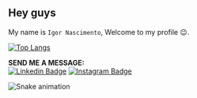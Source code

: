 ## Hey guys 
My name is `Igor Nascimento`, Welcome to my profile 😉.<br>

[![Top Langs](https://github-readme-stats.vercel.app/api/top-langs/?username=mr-nascimento&layout=compact&theme=dracula)](https://github.com/anuraghazra/github-readme-stats)<br>


**SEND ME A MESSAGE:**<br> 
[![Linkedin Badge](https://img.shields.io/badge/-LinkedIn-blue?style=flat-square&logo=Linkedin&logoColor=white&link=https://www.linkedin.com/in/isadora-rodrigues-stangarlin-48402b141/)](https://www.linkedin.com/in/igor-nascimento-3b7aa214b/) [![Instagram Badge](https://img.shields.io/badge/-Instagram-green?style=flat-square&logo=Instagram&logoColor=white&link=https://www.instagram.com/papodedev/)](https://www.instagram.com/mr.igornascimento/)

<div>

  ![Snake animation](https://github.com/Mr-nascimento/Mr-nascimento/blob/output/github-contribution-grid-snake.svg)

</div>
